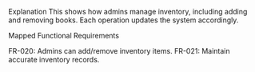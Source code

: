 Explanation
This shows how admins manage inventory, including adding and removing books.
Each operation updates the system accordingly.

Mapped Functional Requirements

FR-020: Admins can add/remove inventory items.
FR-021: Maintain accurate inventory records.
